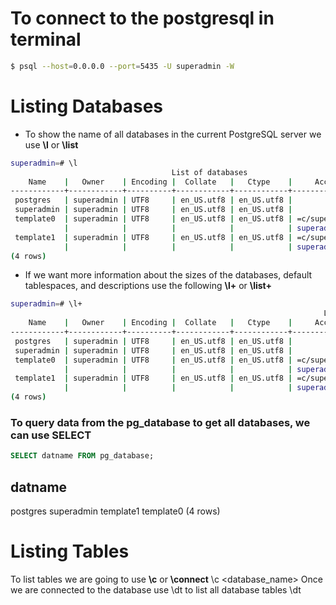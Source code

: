 # To connect to the postgresql in terminal
```bash
$ psql --host=0.0.0.0 --port=5435 -U superadmin -W
```
# Listing Databases
* To show the name of all databases in the current PostgreSQL server we use __\l__ or __\list__
```bash
superadmin=# \l
                                    List of databases
    Name    |   Owner    | Encoding |  Collate   |   Ctype    |     Access privileges
------------+------------+----------+------------+------------+---------------------------
 postgres   | superadmin | UTF8     | en_US.utf8 | en_US.utf8 |
 superadmin | superadmin | UTF8     | en_US.utf8 | en_US.utf8 |
 template0  | superadmin | UTF8     | en_US.utf8 | en_US.utf8 | =c/superadmin            +
            |            |          |            |            | superadmin=CTc/superadmin
 template1  | superadmin | UTF8     | en_US.utf8 | en_US.utf8 | =c/superadmin            +
            |            |          |            |            | superadmin=CTc/superadmin
(4 rows)
```
* If we want more information about the sizes of the databases, default tablespaces, and descriptions use the following __\l+__ or __\list+__

```bash
superadmin=# \l+
                                                                      List of databases
    Name    |   Owner    | Encoding |  Collate   |   Ctype    |     Access privileges     |  Size   | Tablespace |                Description
------------+------------+----------+------------+------------+---------------------------+---------+------------+--------------------------------------------
 postgres   | superadmin | UTF8     | en_US.utf8 | en_US.utf8 |                           | 7729 kB | pg_default | default administrative connection database
 superadmin | superadmin | UTF8     | en_US.utf8 | en_US.utf8 |                           | 7877 kB | pg_default |
 template0  | superadmin | UTF8     | en_US.utf8 | en_US.utf8 | =c/superadmin            +| 7729 kB | pg_default | unmodifiable empty database
            |            |          |            |            | superadmin=CTc/superadmin |         |            |
 template1  | superadmin | UTF8     | en_US.utf8 | en_US.utf8 | =c/superadmin            +| 7729 kB | pg_default | default template for new databases
            |            |          |            |            | superadmin=CTc/superadmin |         |            |
(4 rows)
```

### To query data from the pg_database to get all databases, we can use SELECT
```sql
SELECT datname FROM pg_database;
```
  datname
------------
 postgres
 superadmin
 template1
 template0
(4 rows)

# Listing Tables
To list tables we are going to use __\c__ or __\connect__
\c <database_name>
Once we are connected to the database use \dt to list all database tables
\dt
